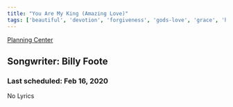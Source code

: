 ```yaml
---
title: "You Are My King (Amazing Love)"
tags: ['beautiful', 'devotion', 'forgiveness', 'gods-love', 'grace', 'honor', 'kingship', 'offering', 'love', 'gods-attributes']
---
```


[Planning Center](https://services.planningcenteronline.com/songs/18744296)

## Songwriter: Billy Foote
### Last scheduled: Feb 16, 2020          

No Lyrics
